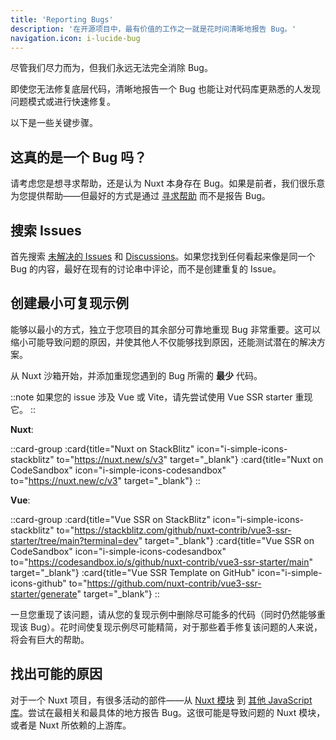 ```yaml
---
title: 'Reporting Bugs'
description: '在开源项目中，最有价值的工作之一就是花时间清晰地报告 Bug。'
navigation.icon: i-lucide-bug
---
```


尽管我们尽力而为，但我们永远无法完全消除 Bug。

即使您无法修复底层代码，清晰地报告一个 Bug 也能让对代码库更熟悉的人发现问题模式或进行快速修复。

以下是一些关键步骤。

## 这真的是一个 Bug 吗？

请考虑您是想寻求帮助，还是认为 Nuxt 本身存在 Bug。如果是前者，我们很乐意为您提供帮助——但最好的方式是通过 [寻求帮助](/docs/community/getting-help) 而不是报告 Bug。

## 搜索 Issues

首先搜索 [未解决的 Issues](https://github.com/nuxt/nuxt/issues) 和 [Discussions](https://github.com/nuxt/nuxt/discussions)。如果您找到任何看起来像是同一个 Bug 的内容，最好在现有的讨论串中评论，而不是创建重复的 Issue。

## 创建最小可复现示例

能够以最小的方式，独立于您项目的其余部分可靠地重现 Bug 非常重要。这可以缩小可能导致问题的原因，并使其他人不仅能够找到原因，还能测试潜在的解决方案。

从 Nuxt 沙箱开始，并添加重现您遇到的 Bug 所需的 **最少** 代码。

::note
如果您的 issue 涉及 Vue 或 Vite，请先尝试使用 Vue SSR starter 重现它。
::

**Nuxt**:

::card-group
  :card{title="Nuxt on StackBlitz" icon="i-simple-icons-stackblitz" to="https://nuxt.new/s/v3" target="_blank"}
  :card{title="Nuxt on CodeSandbox" icon="i-simple-icons-codesandbox" to="https://nuxt.new/c/v3" target="_blank"}
::

**Vue**:

::card-group
  :card{title="Vue SSR on StackBlitz" icon="i-simple-icons-stackblitz" to="https://stackblitz.com/github/nuxt-contrib/vue3-ssr-starter/tree/main?terminal=dev" target="_blank"}
  :card{title="Vue SSR on CodeSandbox" icon="i-simple-icons-codesandbox" to="https://codesandbox.io/s/github/nuxt-contrib/vue3-ssr-starter/main" target="_blank"}
  :card{title="Vue SSR Template on GitHub" icon="i-simple-icons-github" to="https://github.com/nuxt-contrib/vue3-ssr-starter/generate" target="_blank"}
::

一旦您重现了该问题，请从您的复现示例中删除尽可能多的代码（同时仍然能够重现该 Bug）。花时间使复现示例尽可能精简，对于那些着手修复该问题的人来说，将会有巨大的帮助。

## 找出可能的原因

对于一个 Nuxt 项目，有很多活动的部件——从 [Nuxt 模块](/modules) 到 [其他 JavaScript 库](https://www.npmjs.com)。尝试在最相关和最具体的地方报告 Bug。这很可能是导致问题的 Nuxt 模块，或者是 Nuxt 所依赖的上游库。
